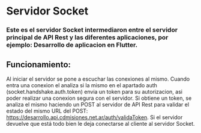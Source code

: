 # Servidor Socket

### Este es el servidor Socket intermediaron entre el servidor principal de API Rest y las diferentes aplicaciones, por ejemplo: Desarrollo de aplicacion en Flutter.

## Funcionamiento: 

Al iniciar el servidor se pone a escuchar las conexiones al mismo. Cuando entra una conexion el analiza si la mismo en el apartado auth (socket.handshake.auth.token) envia un token para su autorizacion, asi poder realizar una conexion segura con el servidor. 
Si obtiene un token, se analiza el mismo haciendo un POST al servidor de API Rest para validar el estado del mismo URL del POST: https://desarrollo.api.cdmisiones.net.ar/auth/validaToken.
Si el servidor devuelve que está todo bien le deja conectarse al cliente al servidor Socket.

